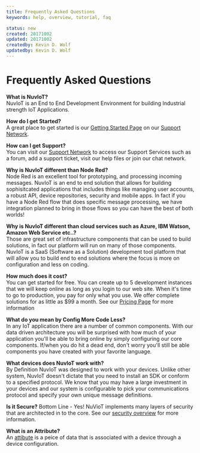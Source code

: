 ```yaml
---
title: Frequently Asked Questions
keywords: help, overview, tutorial, faq

status: new
created: 20171002
updated: 20171002
createdby: Kevin D. Wolf
updatedby: Kevin D. Wolf
---
```

# Frequently Asked Questions

**What is NuvIoT?**  
NuvIoT is an End to End Development Environment for building Industrial strength IoT Applications.

**How do I get Started?**  
A great place to get started is our [Getting Started Page](http://support.nuviot.com/help.html#/GettingStarted.md) on our [Support Network](http://support.nuviot.com).

**How can I get Support?**  
You can visit our [Support Network](http://support.nuviot.com) to access our Support Services such as a forum, add a support ticket, visit our help files or join our chat network.

**Why is NuvIoT different than Node Red?**  
Node Red is an excellent tool for prototyping, and processing incoming messages.  NuvIoT is an end to 
end solution that allows for building sophisitcated applications that includes things like managing 
user accounts, a robust API, device repositories, security and mobile apps.  In fact if you have a Node Red
flow that does specific message processing, we have integration planned to bring in those flows so you 
can have the best of both worlds!

**Why is NuvIoT different than cloud services such as Azure, IBM Watson, Amazon Web Service etc..?**  
Those are great set of infrastructure components that can be used to build solutions, in fact our platform
will run on many of those components. NuvIoT is a SaaS (Software as a Solution) development tool platform that will 
allow you to build end to end solutions where the focus is more on configuration and less on coding.    

**How much does it cost?**  
You can get started for free.  You can create up to 5 development instances that we will keep online as long 
as you login to our web site.  When it's time to go to production, you pay for only what you use.  We offer 
complete solutions for as little as $99 a month.  See our [Pricing Page](https://www.IoTAppStudio.com/info/Pricing) for more information

**What do you mean by Config More Code Less?**  
In any IoT application there are a number of common components.  With our data driven architecture you will
be surprised with how much of your application you'll be able to bring online by simply configuring our core 
components.  If/when you do hit a dead end, don't worry you'll still be able components you have created with
your favorite language.

**What devices does NuvIoT work with?**  
By Definition NuvIoT was designed to work with your devices.  Unlike other system, NuvIoT doesn't dictate that you need
to install an SDK or conform to a specified protocol.  We know that you may have a large investment in your devices
and our system is configurable to pick your communications protocol and specify your own unique message definitions. 

**Is it Secure?**
Bottom Line - Yes!  NuVioT implements many layers of security that are architected in to the core.  See our [security overview](./Security/Index.md) for more information.

**What is an Attribute?**  
An [attibute](./Workflows/Attributes.md) is a peice of data that is associated with a device through a device configuration.

